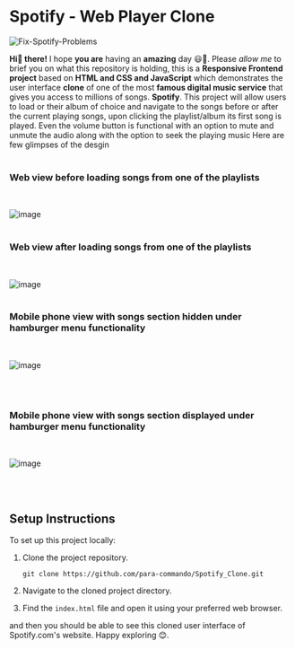 # Spotify - Web Player Clone
![Fix-Spotify-Problems](https://github.com/para-commando/Spotify_Clone/assets/123434846/ef9ebf3b-754c-4447-8019-7987e1057f89)

**Hi👋 there!** I hope **you are** having an **amazing** day 😃🌻. Please *allow me* to brief you on what this repository is holding, this is a **Responsive Frontend project** based on **HTML and CSS and JavaScript** which demonstrates the user interface **clone** of one of the most **famous digital music service** that gives you access to millions of songs. **Spotify**.
This project will allow users to load or their album of choice and navigate to the songs before or after the current playing songs, upon clicking the playlist/album its first song is played. Even the volume button is functional with an option to mute and unmute the audio along with the option to seek the playing music
Here are few glimpses of the desgin
<br>
<br>

### Web view before loading songs from one of the playlists
<br>

![image](https://github.com/para-commando/Spotify_Clone/assets/123434846/8e62b133-fc0d-4726-aea3-61c63d58ca0e)
<br>
<br>

### Web view after loading songs from one of the playlists
<br>

![image](https://github.com/para-commando/Spotify_Clone/assets/123434846/e85a1533-db22-45c7-8fd4-84a6cd818412)
<br>
<br>

### Mobile phone view with songs section hidden under hamburger menu functionality
<br>

![image](https://github.com/para-commando/Spotify_Clone/assets/123434846/ef38b341-ec06-4053-84c1-6bec4dae10ba)

<br>
<br>

### Mobile phone view with songs section displayed under hamburger menu functionality
<br>

![image](https://github.com/para-commando/Spotify_Clone/assets/123434846/7917ec39-baa0-4626-878e-03d4723c1d49)

<br>
<br>

## Setup Instructions


To set up this project locally:

1. Clone the project repository.
   ```
   git clone https://github.com/para-commando/Spotify_Clone.git
   ```

2. Navigate to the cloned project directory.

3. Find the `index.html` file and open it using your preferred web browser.

and then you should be able to see this cloned user interface of Spotify.com's website. Happy exploring 😊.
